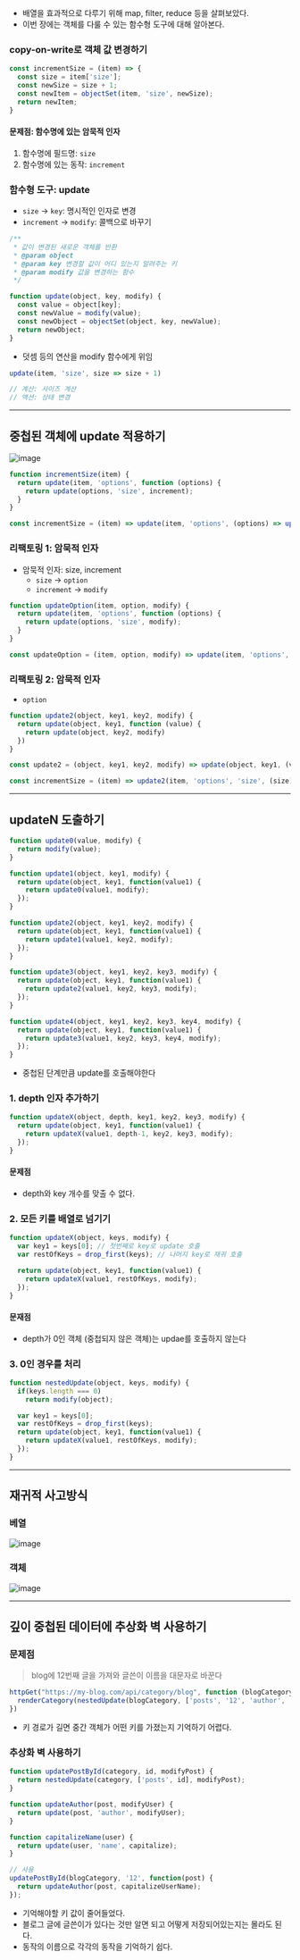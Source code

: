 - 배열을 효과적으로 다루기 위해 map, filter, reduce 등을 살펴보았다.
- 이번 장에는 객체를 다룰 수 있는 함수형 도구에 대해 알아본다.

### copy-on-write로 객체 값 변경하기
``` js
const incrementSize = (item) => {
  const size = item['size'];
  const newSize = size + 1;
  const newItem = objectSet(item, 'size', newSize);
  return newItem;
}
```

#### 문제점: 함수명에 있는 암묵적 인자
1. 함수명에 필드명: `size` 
2. 함수명에 있는 동작: `increment`

### 함수형 도구:  update
- `size` -> `key`: 명시적인 인자로 변경
- `increment` -> `modify`: 콜백으로 바꾸기

```js
/**
 * 값이 변경된 새로운 객체를 반환
 * @param object 
 * @param key 변경할 값이 어디 있는지 알려주는 키
 * @param modify 값을 변경하는 함수
 */

function update(object, key, modify) {
  const value = object[key];
  const newValue = modify(value);
  const newObject = objectSet(object, key, newValue);
  return newObject;
}
```

- 덧셈 등의 연산을 modify 함수에게 위임

``` js
update(item, 'size', size => size + 1)

// 계산: 사이즈 계산
// 액션: 상태 변경
```

---

## 중첩된 객체에 update 적용하기

![image](https://github.com/FrontendStudySeoul/SsogSsogFunctionalCoding/assets/80238096/913946fd-d48c-4099-b458-0d2c800a6be4)


``` js
function incrementSize(item) {
  return update(item, 'options', function (options) {
    return update(options, 'size', increment);
  }
}

const incrementSize = (item) => update(item, 'options', (options) => update(options, 'size', increment))
```

### 리팩토링 1: 암묵적 인자

- 암묵적 인자: size, increment 
  - `size` -> `option`
  - `increment` -> `modify`

``` js
function updateOption(item, option, modify) {
  return update(item, 'options', function (options) {
    return update(options, 'size', modify);
  }
}

const updateOption = (item, option, modify) => update(item, 'options', (options) => update(options, 'size', modify))
```

### 리팩토링 2: 암묵적 인자
- `option`

``` js
function update2(object, key1, key2, modify) {
  return update(object, key1, function (value) {
    return update(object, key2, modify)
  })
}

const update2 = (object, key1, key2, modify) => update(object, key1, (value) => update(object, key2, modify))
```

``` js
const incrementSize = (item) => update2(item, 'options', 'size', (size) => size + 1)
```

---

## updateN 도출하기
``` js
function update0(value, modify) {
  return modify(value);
}

function update1(object, key1, modify) {
  return update(object, key1, function(value1) {
    return update0(value1, modify);
  });
}

function update2(object, key1, key2, modify) {
  return update(object, key1, function(value1) {
    return update1(value1, key2, modify);
  });
}

function update3(object, key1, key2, key3, modify) {
  return update(object, key1, function(value1) {
    return update2(value1, key2, key3, modify);
  });
}

function update4(object, key1, key2, key3, key4, modify) {
  return update(object, key1, function(value1) {
    return update3(value1, key2, key3, key4, modify);
  });
}
```

- 중첩된 단계만큼 update를 호출해야한다

### 1. depth 인자 추가하기

``` js
function updateX(object, depth, key1, key2, key3, modify) {
  return update(object, key1, function(value1) {
    return updateX(value1, depth-1, key2, key3, modify);
  });
}
```

#### 문제점
- depth와 key 개수를 맞출 수 없다.

### 2. 모든 키를 배열로 넘기기
``` js
function updateX(object, keys, modify) {
  var key1 = keys[0]; // 첫번째로 key로 update 호출 
  var restOfKeys = drop_first(keys); // 나머지 key로 재귀 호출

  return update(object, key1, function(value1) {
    return updateX(value1, restOfKeys, modify);
  });
}

```

#### 문재점
- depth가 0인 객체 (중첩되지 않은 객체)는 updae를 호출하지 않는다

### 3. 0인 경우를 처리

``` js
function nestedUpdate(object, keys, modify) {
  if(keys.length === 0)
    return modify(object);

  var key1 = keys[0];
  var restOfKeys = drop_first(keys);
  return update(object, key1, function(value1) {
    return updateX(value1, restOfKeys, modify);
  });
}
```

---

## 재귀적 사고방식

### 베열
![image](https://github.com/FrontendStudySeoul/SsogSsogFunctionalCoding/assets/80238096/53dfa5c3-901f-47d7-839f-12761c971f12)


### 객체
![image](https://github.com/FrontendStudySeoul/SsogSsogFunctionalCoding/assets/80238096/fb75067b-d184-40d3-8dbe-f18ddf225be3)


---

## 깊이 중첩된 데이터에 추상화 벽 사용하기

### 문제점
> blog에 12번째 글을 가져와 글쓴이 이름을 대문자로 바꾼다
``` js
httpGet("https://my-blog.com/api/category/blog", function (blogCategory) {
  renderCategory(nestedUpdate(blogCategory, ['posts', '12', 'author', 'name'], capitalize);
})
```

- 키 경로가 길면 중간 객체가 어떤 키를 가졌는지 기억하기 어렵다.

### 추상화 벽 사용하기

``` js
function updatePostById(category, id, modifyPost) {
  return nestedUpdate(category, ['posts', id], modifyPost);
}

function updateAuthor(post, modifyUser) {
  return update(post, 'author', modifyUser);
}

function capitalizeName(user) {
  return update(user, 'name', capitalize);
}

// 사용
updatePostById(blogCategory, '12', function(post) {
  return updateAuthor(post, capitalizeUserName);
});
```

- 기억해야할 키 값이 줄어들었다.
- 블로그 글에 글쓴이가 있다는 것만 알면 되고 어떻게 저장되어있는지는 몰라도 된다.
- 동작의 이름으로 각각의 동작을 기억하기 쉽다.

